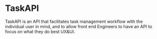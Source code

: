 # TaskAPI
TaskAPI is an API that facilitates task management workflow with the individual user in mind, and to allow front end Engineers to have an API to focus on what they do best UX&amp;UI. 
